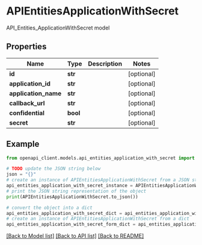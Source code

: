 # APIEntitiesApplicationWithSecret

API_Entities_ApplicationWithSecret model

## Properties

Name | Type | Description | Notes
------------ | ------------- | ------------- | -------------
**id** | **str** |  | [optional] 
**application_id** | **str** |  | [optional] 
**application_name** | **str** |  | [optional] 
**callback_url** | **str** |  | [optional] 
**confidential** | **bool** |  | [optional] 
**secret** | **str** |  | [optional] 

## Example

```python
from openapi_client.models.api_entities_application_with_secret import APIEntitiesApplicationWithSecret

# TODO update the JSON string below
json = "{}"
# create an instance of APIEntitiesApplicationWithSecret from a JSON string
api_entities_application_with_secret_instance = APIEntitiesApplicationWithSecret.from_json(json)
# print the JSON string representation of the object
print(APIEntitiesApplicationWithSecret.to_json())

# convert the object into a dict
api_entities_application_with_secret_dict = api_entities_application_with_secret_instance.to_dict()
# create an instance of APIEntitiesApplicationWithSecret from a dict
api_entities_application_with_secret_form_dict = api_entities_application_with_secret.from_dict(api_entities_application_with_secret_dict)
```
[[Back to Model list]](../README.md#documentation-for-models) [[Back to API list]](../README.md#documentation-for-api-endpoints) [[Back to README]](../README.md)


